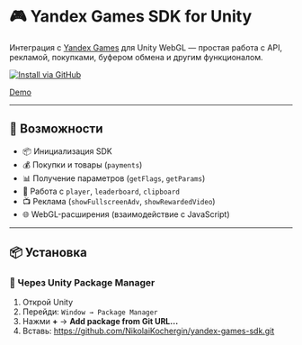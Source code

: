 # 🎮 Yandex Games SDK for Unity

Интеграция с [Yandex Games](https://yandex.ru/games) для Unity WebGL — простая работа с API, рекламой, покупками, буфером обмена и другим функционалом.

[![Install via GitHub](https://img.shields.io/badge/Install-via%20GitHub-green?logo=github)](https://github.com/NikolaiKochergin/yandex-games-sdk.git)

[Demo](https://yandex.ru/games/app/435941?draft=true&lang=ru)

---

## 🚀 Возможности

- 📦 Инициализация SDK
- 💰 Покупки и товары (`payments`)
- 📊 Получение параметров (`getFlags`, `getParams`)
- 🧠 Работа с `player`, `leaderboard`, `clipboard`
- 📺 Реклама (`showFullscreenAdv`, `showRewardedVideo`)
- 🌐 WebGL-расширения (взаимодействие с JavaScript)

---

## 📦 Установка

### 🔧 Через Unity Package Manager

1. Открой Unity
2. Перейди: `Window → Package Manager`
3. Нажми **+** → **Add package from Git URL...**
4. Вставь: https://github.com/NikolaiKochergin/yandex-games-sdk.git
